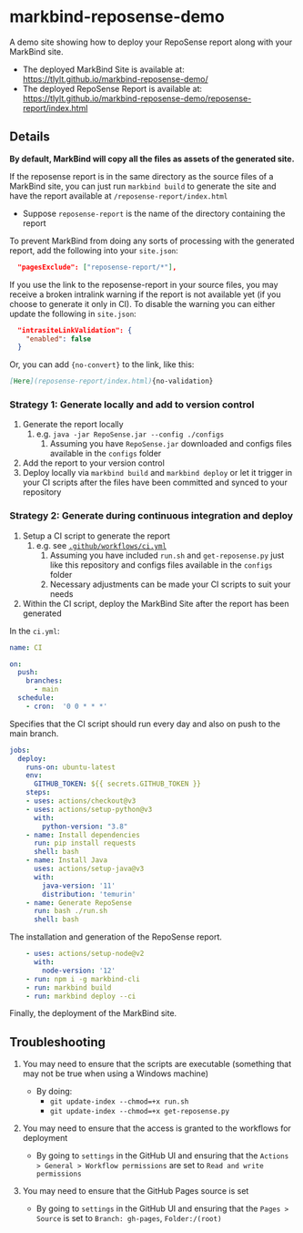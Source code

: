 # markbind-reposense-demo

A demo site showing how to deploy your RepoSense report along with your MarkBind site.
- The deployed MarkBind Site is available at: https://tlylt.github.io/markbind-reposense-demo/
- The deployed RepoSense Report is available at: https://tlylt.github.io/markbind-reposense-demo/reposense-report/index.html

## Details

**By default, MarkBind will copy all the files as assets of the generated site.**

If the reposense report is in the same directory as the source files of a MarkBind site, you can just run `markbind build` to generate the site and have the report available at `/reposense-report/index.html`

- Suppose `reposense-report` is the name of the directory containing the report

To prevent MarkBind from doing any sorts of processing with the generated report, add the following into your `site.json`:

```json
  "pagesExclude": ["reposense-report/*"],
```

If you use the link to the reposense-report in your source files, you may receive a broken intralink warning if the report is not available yet (if you choose to generate it only in CI). To disable the warning you can either update the following in `site.json`:
```json
  "intrasiteLinkValidation": {
    "enabled": false
  }
```

Or, you can add `{no-convert}` to the link, like this:
```md
[Here](reposense-report/index.html){no-validation}
```
### Strategy 1: Generate locally and add to version control

1. Generate the report locally
   1. e.g. `java -jar RepoSense.jar --config ./configs`
      1. Assuming you have `RepoSense.jar` downloaded and configs files available in the `configs` folder
1. Add the report to your version control
1. Deploy locally via `markbind build` and `markbind deploy` or let it trigger in your CI scripts after the files have been committed and synced to your repository

### Strategy 2: Generate during continuous integration and deploy

1. Setup a CI script to generate the report
   1. e.g. see [`.github/workflows/ci.yml`](.github/workflows/ci.yml)
      1. Assuming you have included `run.sh` and `get-reposense.py` just like this repository and configs files available in the `configs` folder
      1. Necessary adjustments can be made your CI scripts to suit your needs
1. Within the CI script, deploy the MarkBind Site after the report has been generated

In the `ci.yml`:

```yaml
name: CI

on: 
  push:
    branches:
      - main
  schedule:
    - cron:  '0 0 * * *'
```
Specifies that the CI script should run every day and also on push to the main branch.

```yaml
jobs:
  deploy:
    runs-on: ubuntu-latest
    env:
      GITHUB_TOKEN: ${{ secrets.GITHUB_TOKEN }}
    steps:
    - uses: actions/checkout@v3
    - uses: actions/setup-python@v3
      with:
        python-version: "3.8"
    - name: Install dependencies
      run: pip install requests
      shell: bash
    - name: Install Java
      uses: actions/setup-java@v3
      with:
        java-version: '11'
        distribution: 'temurin'
    - name: Generate RepoSense
      run: bash ./run.sh
      shell: bash
```
The installation and generation of the RepoSense report.

```yaml
    - uses: actions/setup-node@v2
      with:
        node-version: '12'
    - run: npm i -g markbind-cli
    - run: markbind build
    - run: markbind deploy --ci
```
Finally, the deployment of the MarkBind site.

## Troubleshooting

1. You may need to ensure that the scripts are executable (something that may not be true when using a Windows machine)
   - By doing:
     - `git update-index --chmod=+x run.sh`
     - `git update-index --chmod=+x get-reposense.py`

1. You may need to ensure that the access is granted to the workflows for deployment
   - By going to `settings` in the GitHub UI and ensuring that the `Actions > General > Workflow permissions` are set to `Read and write permissions`

1. You may need to ensure that the GitHub Pages source is set
   - By going to `settings` in the GitHub UI and ensuring that the `Pages > Source` is set to `Branch: gh-pages`, `Folder:/(root)`

